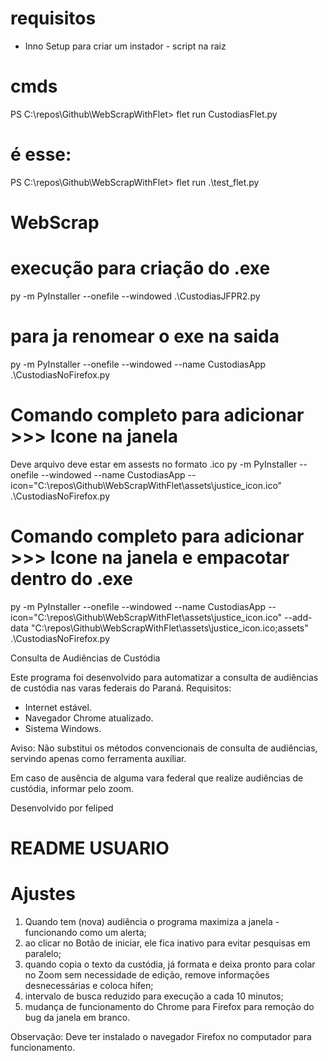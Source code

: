 # requisitos 
- Inno Setup para criar um instador - script na raiz

# cmds
PS C:\repos\Github\WebScrapWithFlet> flet run CustodiasFlet.py
# é esse:
PS C:\repos\Github\WebScrapWithFlet> flet run .\test_flet.py

# WebScrap
# execução para criação do .exe 
py -m PyInstaller --onefile --windowed .\CustodiasJFPR2.py

# para ja renomear o exe na saida
py -m PyInstaller --onefile --windowed --name CustodiasApp .\CustodiasNoFirefox.py

# Comando completo para adicionar >>> Icone na janela
Deve arquivo deve estar em assests no formato .ico
py -m PyInstaller --onefile --windowed --name CustodiasApp --icon="C:\repos\Github\WebScrapWithFlet\assets\justice_icon.ico" .\CustodiasNoFirefox.py

# Comando completo para adicionar >>> Icone na janela e empacotar dentro do .exe
py -m PyInstaller --onefile --windowed --name CustodiasApp --icon="C:\repos\Github\WebScrapWithFlet\assets\justice_icon.ico" --add-data "C:\repos\Github\WebScrapWithFlet\assets\justice_icon.ico;assets" .\CustodiasNoFirefox.py



Consulta de Audiências de Custódia

Este programa foi desenvolvido para automatizar a consulta de audiências de custódia nas varas federais do Paraná. 
Requisitos:
- Internet estável.
- Navegador Chrome atualizado.
- Sistema Windows.

Aviso: Não substitui os métodos convencionais de consulta de audiências, servindo apenas como ferramenta auxíliar.
                           
Em caso de ausência de alguma vara federal que realize audiências de custódia, informar pelo zoom.

Desenvolvido por feliped


# README USUARIO
# Ajustes 
1. Quando tem (nova) audiência o programa maximiza a janela - funcionando como um alerta;
2. ao clicar no Botão de iniciar, ele fica inativo para evitar pesquisas em paralelo;
3. quando copia o texto da custódia, já formata e deixa pronto para colar no Zoom sem necessidade de edição, remove informações desnecessárias e coloca hífen;
4. intervalo de busca reduzido para execução a cada 10 minutos;
5. mudança de funcionamento do Chrome para Firefox para remoção do bug da janela em branco.

Observação:
Deve ter instalado o navegador Firefox no computador para funcionamento.

